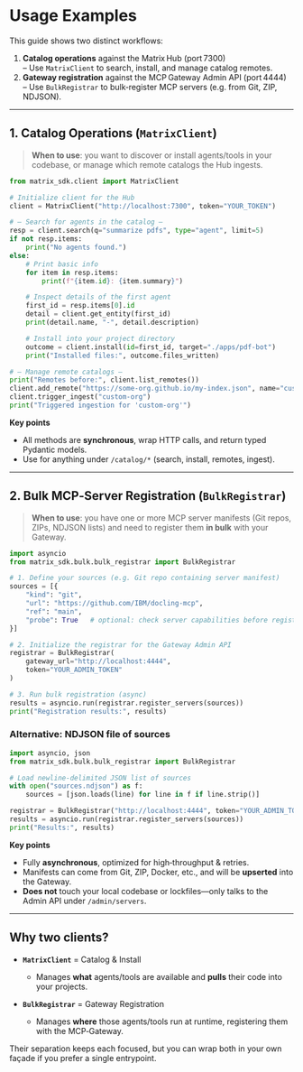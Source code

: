# Usage Examples

This guide shows two distinct workflows:

1. **Catalog operations** against the Matrix Hub (port 7300)  
   – Use `MatrixClient` to search, install, and manage catalog remotes.  
2. **Gateway registration** against the MCP Gateway Admin API (port 4444)  
   – Use `BulkRegistrar` to bulk‑register MCP servers (e.g. from Git, ZIP, NDJSON).

---

## 1. Catalog Operations (`MatrixClient`)

> **When to use**: you want to discover or install agents/tools in your codebase, or manage which remote catalogs the Hub ingests.

```python
from matrix_sdk.client import MatrixClient

# Initialize client for the Hub
client = MatrixClient("http://localhost:7300", token="YOUR_TOKEN")

# — Search for agents in the catalog —
resp = client.search(q="summarize pdfs", type="agent", limit=5)
if not resp.items:
    print("No agents found.")
else:
    # Print basic info
    for item in resp.items:
        print(f"{item.id}: {item.summary}")

    # Inspect details of the first agent
    first_id = resp.items[0].id
    detail = client.get_entity(first_id)
    print(detail.name, "-", detail.description)

    # Install into your project directory
    outcome = client.install(id=first_id, target="./apps/pdf-bot")
    print("Installed files:", outcome.files_written)

# — Manage remote catalogs —  
print("Remotes before:", client.list_remotes())
client.add_remote("https://some-org.github.io/my-index.json", name="custom-org")
client.trigger_ingest("custom-org")
print("Triggered ingestion for 'custom-org'")
````

**Key points**

* All methods are **synchronous**, wrap HTTP calls, and return typed Pydantic models.
* Use for anything under `/catalog/*` (search, install, remotes, ingest).

---

## 2. Bulk MCP‑Server Registration (`BulkRegistrar`)

> **When to use**: you have one or more MCP server manifests (Git repos, ZIPs, NDJSON lists) and need to register them **in bulk** with your Gateway.

```python
import asyncio
from matrix_sdk.bulk.bulk_registrar import BulkRegistrar

# 1. Define your sources (e.g. Git repo containing server manifest)
sources = [{
    "kind": "git",
    "url": "https://github.com/IBM/docling-mcp",
    "ref": "main",
    "probe": True   # optional: check server capabilities before registering
}]

# 2. Initialize the registrar for the Gateway Admin API
registrar = BulkRegistrar(
    gateway_url="http://localhost:4444",
    token="YOUR_ADMIN_TOKEN"
)

# 3. Run bulk registration (async)
results = asyncio.run(registrar.register_servers(sources))
print("Registration results:", results)
```

### Alternative: NDJSON file of sources

```python
import asyncio, json
from matrix_sdk.bulk.bulk_registrar import BulkRegistrar

# Load newline‑delimited JSON list of sources
with open("sources.ndjson") as f:
    sources = [json.loads(line) for line in f if line.strip()]

registrar = BulkRegistrar("http://localhost:4444", token="YOUR_ADMIN_TOKEN")
results = asyncio.run(registrar.register_servers(sources))
print("Results:", results)
```

**Key points**

* Fully **asynchronous**, optimized for high‑throughput & retries.
* Manifests can come from Git, ZIP, Docker, etc., and will be **upserted** into the Gateway.
* **Does not** touch your local codebase or lockfiles—only talks to the Admin API under `/admin/servers`.

---

## Why two clients?

* **`MatrixClient`** = Catalog & Install

  * Manages **what** agents/tools are available and **pulls** their code into your projects.
* **`BulkRegistrar`** = Gateway Registration

  * Manages **where** those agents/tools run at runtime, registering them with the MCP‑Gateway.

Their separation keeps each focused, but you can wrap both in your own façade if you prefer a single entrypoint.
